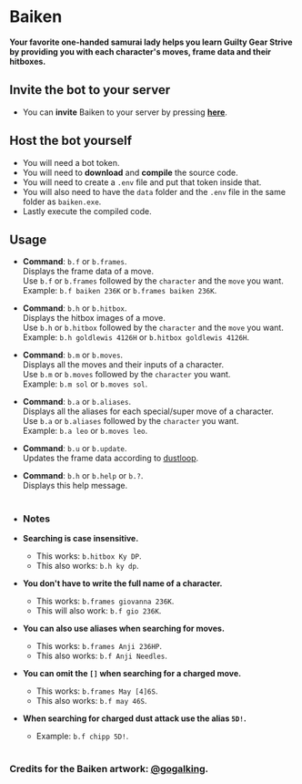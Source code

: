 # Baiken
**Your favorite one-handed samurai lady helps you learn Guilty Gear Strive \
by providing you with each character's moves, frame data and their hitboxes.**

## Invite the bot to your server
- You can **invite** Baiken to your server by pressing [**here**](https://discord.com/api/oauth2/authorize?client_id=919027797429727272&permissions=517544070208&scope=bot).

## Host the bot yourself
- You will need a bot token.
- You will need to **download** and **compile** the source code.
- You will need to create a `.env` file and put that token inside that.
- You will also need to have the `data` folder and the `.env` file in the same folder as `baiken.exe`.
- Lastly execute the compiled code.

## Usage

- **Command**: `b.f` or `b.frames`. \
Displays the frame data of a move.\
Use `b.f` or `b.frames` followed by the `character` and the `move` you want.\
Example: `b.f baiken 236K` or `b.frames baiken 236K`.
  
- **Command**: `b.h` or `b.hitbox`. \
Displays the hitbox images of a move. \
Use `b.h` or `b.hitbox` followed by the `character` and the `move` you want. \
Example: `b.h goldlewis 4126H` or `b.hitbox goldlewis 4126H`.
  
- **Command**: `b.m` or `b.moves`.\
Displays all the moves and their inputs of a character.\
Use `b.m` or `b.moves` followed by the `character` you want.\
Example: `b.m sol` or `b.moves sol`.

- **Command**: `b.a` or `b.aliases`.\
Displays all the aliases for each special/super move of a character.\
Use `b.a` or `b.aliases` followed by the `character` you want.\
Example: `b.a leo` or `b.moves leo`.

- **Command**: `b.u` or `b.update`.\
Updates the frame data according to [dustloop](https://dustloop.com).

- **Command**: `b.h` or `b.help` or `b.?`.\
Displays this help message.
  
  #
- ### **Notes**

- **Searching is case insensitive.**
  - This works: `b.hitbox Ky DP`.
  - This also works: `b.h ky dp`.

- **You don't have to write the full name of a character.**
  - This works: `b.frames giovanna 236K`.
  - This will also work: `b.f gio 236K`.

- **You can also use aliases when searching for moves.**
  - This works: `b.frames Anji 236HP`.
  - This also works: `b.f Anji Needles`.

- **You can omit the `[]` when searching for a charged move.**
  - This works: `b.frames May [4]6S`.
  - This also works: `b.f may 46S`.

- **When searching for charged dust attack use the alias `5D!`.**
  - Example: `b.f chipp 5D!`.
# 
### Credits for the Baiken artwork: [@gogalking](https://twitter.com/gogalking).
